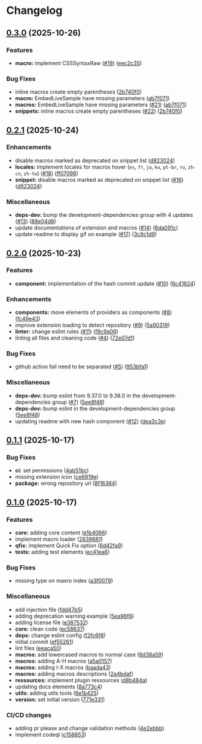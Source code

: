 # Changelog

## [0.3.0](https://github.com/tristantheb/mdn-macros-syntax/compare/v0.2.1...v0.3.0) (2025-10-26)


### Features

* **macro:** implement CSSSyntaxRaw ([#19](https://github.com/tristantheb/mdn-macros-syntax/issues/19)) ([eec2c35](https://github.com/tristantheb/mdn-macros-syntax/commit/eec2c35a5d315590a33f76152f05ad3975bfe6f6))


### Bug Fixes

* inline macros create empty parentheses ([2b740f0](https://github.com/tristantheb/mdn-macros-syntax/commit/2b740f0c5aba9928313cd8126b524144eeec9df7))
* **macro:** EmbedLiveSample have missing parameters ([ab7f071](https://github.com/tristantheb/mdn-macros-syntax/commit/ab7f071a9c527a78d77303d4576384af63d9267c))
* **macros:** EmbedLiveSample have missing parameters ([#21](https://github.com/tristantheb/mdn-macros-syntax/issues/21)) ([ab7f071](https://github.com/tristantheb/mdn-macros-syntax/commit/ab7f071a9c527a78d77303d4576384af63d9267c))
* **snippets:** inline macros create empty parentheses ([#22](https://github.com/tristantheb/mdn-macros-syntax/issues/22)) ([2b740f0](https://github.com/tristantheb/mdn-macros-syntax/commit/2b740f0c5aba9928313cd8126b524144eeec9df7))

## [0.2.1](https://github.com/tristantheb/mdn-macros-syntax/compare/v0.2.0...v0.2.1) (2025-10-24)


### Enhancements

* disable macros marked as deprecated on snippet list ([d923024](https://github.com/tristantheb/mdn-macros-syntax/commit/d9230245da1cbbbb8c624089cd907494af4184a5))
* **locales:** implement locales for macros hover (`es`, `fr`, `ja`, `ko`, `pt-br`, `ru`, `zh-cn`, `zh-tw`) ([#18](https://github.com/tristantheb/mdn-macros-syntax/issues/18)) ([ff07098](https://github.com/tristantheb/mdn-macros-syntax/commit/ff07098a02ba960079905de165c555aff03f2c1b))
* **snippet:** disable macros marked as deprecated on snippet list ([#16](https://github.com/tristantheb/mdn-macros-syntax/issues/16)) ([d923024](https://github.com/tristantheb/mdn-macros-syntax/commit/d9230245da1cbbbb8c624089cd907494af4184a5))


### Miscellaneous

* **deps-dev:** bump the development-dependencies group with 4 updates ([#13](https://github.com/tristantheb/mdn-macros-syntax/issues/13)) ([88e04d8](https://github.com/tristantheb/mdn-macros-syntax/commit/88e04d8aeeae0735a376a51b6cdb53d52a93007d))
* update documentations of extension and macros ([#14](https://github.com/tristantheb/mdn-macros-syntax/issues/14)) ([6da091c](https://github.com/tristantheb/mdn-macros-syntax/commit/6da091c8bf774e9913a553bb48761a7cf6ff7700))
* update readme to display gif on example ([#17](https://github.com/tristantheb/mdn-macros-syntax/issues/17)) ([3c9c1d9](https://github.com/tristantheb/mdn-macros-syntax/commit/3c9c1d9785a931846e6116330ace4d32cd2100df))

## [0.2.0](https://github.com/tristantheb-Production/mdn-macros-syntax/compare/v0.1.1...v0.2.0) (2025-10-23)


### Features

* **component:** implementation of the hash commit update ([#10](https://github.com/tristantheb-Production/mdn-macros-syntax/issues/10)) ([6c41624](https://github.com/tristantheb-Production/mdn-macros-syntax/commit/6c416248fbdec46b46525cd1c8c0d2bc8dbb3218))


### Enhancements

* **components:** move elements of providers as components ([#8](https://github.com/tristantheb-Production/mdn-macros-syntax/issues/8)) ([fc49e43](https://github.com/tristantheb-Production/mdn-macros-syntax/commit/fc49e43ffd5353af7c4a4ad280cdaa2caa96b846))
* improve extension loading to detect repository ([#9](https://github.com/tristantheb-Production/mdn-macros-syntax/issues/9)) ([5a90319](https://github.com/tristantheb-Production/mdn-macros-syntax/commit/5a90319187272c3a4e57a4ba7ef5a509241dae71))
* **linter:** change eslint rules ([#11](https://github.com/tristantheb-Production/mdn-macros-syntax/issues/11)) ([f9c9a06](https://github.com/tristantheb-Production/mdn-macros-syntax/commit/f9c9a06f1f1f73900bcd9bccdff7c8f38713a249))
* linting all files and cleaning code ([#4](https://github.com/tristantheb-Production/mdn-macros-syntax/issues/4)) ([72e07d1](https://github.com/tristantheb-Production/mdn-macros-syntax/commit/72e07d1cdced7394c8971b7b8c890e4f5b8e70b8))


### Bug Fixes

* github action fail need to be separated ([#5](https://github.com/tristantheb-Production/mdn-macros-syntax/issues/5)) ([953bfa1](https://github.com/tristantheb-Production/mdn-macros-syntax/commit/953bfa1040f90819999ab8f63fcfc7665b1bc13a))


### Miscellaneous

* **deps-dev:** bump eslint from 9.37.0 to 9.38.0 in the development-dependencies group ([#7](https://github.com/tristantheb-Production/mdn-macros-syntax/issues/7)) ([5ee8f48](https://github.com/tristantheb-Production/mdn-macros-syntax/commit/5ee8f4874088301412c5e679dcb70fded5568e85))
* **deps-dev:** bump eslint in the development-dependencies group ([5ee8f48](https://github.com/tristantheb-Production/mdn-macros-syntax/commit/5ee8f4874088301412c5e679dcb70fded5568e85))
* updating readme with new hash component ([#12](https://github.com/tristantheb-Production/mdn-macros-syntax/issues/12)) ([dea3c3e](https://github.com/tristantheb-Production/mdn-macros-syntax/commit/dea3c3e53c31413ecfbc6837ce5ec5d0edd69de1))

## [0.1.1](https://github.com/tristantheb-Production/mdn-macros-syntax/compare/v0.1.0...v0.1.1) (2025-10-17)


### Bug Fixes

* **ci:** set permissions ([4ab51bc](https://github.com/tristantheb-Production/mdn-macros-syntax/commit/4ab51bc5ae4ec794665e7fb69aefc1283c7822a1))
* missing extension icon ([ce6919e](https://github.com/tristantheb-Production/mdn-macros-syntax/commit/ce6919e1e8e6d2236ce64f51cd889bb45d1c8fd4))
* **package:** wrong repository uri ([8f16364](https://github.com/tristantheb-Production/mdn-macros-syntax/commit/8f16364b833368d3613cdc0ae0efc8f0ef98ca59))

## [0.1.0](https://github.com/tristantheb-Production/mdn-macros-syntax/compare/v0.0.1...v0.1.0) (2025-10-17)


### Features

* **core:** adding core content ([e1b4066](https://github.com/tristantheb-Production/mdn-macros-syntax/commit/e1b406660eb2280cc4a29d08c6f25376b51fe8be))
* implement macro loader ([2639681](https://github.com/tristantheb-Production/mdn-macros-syntax/commit/26396818f1f84c9b0f3c41b1377b455612b32692))
* **qfix:** implement Quick Fix option ([6d42fa9](https://github.com/tristantheb-Production/mdn-macros-syntax/commit/6d42fa9b99b647faab21076dea524f4bff447c48))
* **tests:** adding test elements ([ec41ea6](https://github.com/tristantheb-Production/mdn-macros-syntax/commit/ec41ea683d04b6c74ea5b1dbf95ca5e6e3c8c49e))


### Bug Fixes

* missing type on maxro index ([a3f0079](https://github.com/tristantheb-Production/mdn-macros-syntax/commit/a3f0079de5e89a7e93fd071d3ae97c8bd83edd51))


### Miscellaneous

* add injection file ([fdd47b5](https://github.com/tristantheb-Production/mdn-macros-syntax/commit/fdd47b5b4a6df4b4dc6082e6d612f2453317e09b))
* adding deprecation warning example ([5ea96f6](https://github.com/tristantheb-Production/mdn-macros-syntax/commit/5ea96f662b1625d4b0bae24ba2f7e11c4b9d09ac))
* adding license file ([e387532](https://github.com/tristantheb-Production/mdn-macros-syntax/commit/e387532d4a0738d7877539bf857287b8a637e8b3))
* **core:** clean code ([ec58637](https://github.com/tristantheb-Production/mdn-macros-syntax/commit/ec586376c2ea734d5087c6565c6bb287cca6e66f))
* **deps:** change eslint config ([f2fc6f8](https://github.com/tristantheb-Production/mdn-macros-syntax/commit/f2fc6f8ae0eefcbea34fad20f76425b629ac695b))
* initial commit ([ef55261](https://github.com/tristantheb-Production/mdn-macros-syntax/commit/ef5526132d349179a442e2b1f5d06d440aba16ce))
* lint files ([eeaca50](https://github.com/tristantheb-Production/mdn-macros-syntax/commit/eeaca5040195be9862f0d43030e699bd6cae5862))
* **macros:** add lowercased macros to normal case ([6d38a59](https://github.com/tristantheb-Production/mdn-macros-syntax/commit/6d38a59f42d2e27b60d64548c152437e1bb122ed))
* **macros:** adding A-H macros ([a5a0157](https://github.com/tristantheb-Production/mdn-macros-syntax/commit/a5a0157954d984b4568b220de23be51d59a2f2f3))
* **macros:** adding I-X macros ([baada43](https://github.com/tristantheb-Production/mdn-macros-syntax/commit/baada4363a209eef6d37b63fa5227be953d722aa))
* **macros:** adding macros descriptions ([2a4bdaf](https://github.com/tristantheb-Production/mdn-macros-syntax/commit/2a4bdafa59084c36ee99312c54d195577cfb94fe))
* **ressources:** implement plugin ressources ([d8b484a](https://github.com/tristantheb-Production/mdn-macros-syntax/commit/d8b484ad0e8e19c09937f3e317a15bad7a4475bd))
* updating docs elements ([8a773c4](https://github.com/tristantheb-Production/mdn-macros-syntax/commit/8a773c4a102f4a89990b5b74fb342d46ab4d3d1f))
* **utils:** adding utils tools ([6e1b425](https://github.com/tristantheb-Production/mdn-macros-syntax/commit/6e1b425f87729a2719f72d9f65a9da4e0f3f2106))
* **version:** set initial version ([771e331](https://github.com/tristantheb-Production/mdn-macros-syntax/commit/771e331f335d4bb4e90fd4b7a1269d606cfaf397))


### CI/CD changes

* adding pr please and change validation methods ([4e2ebbb](https://github.com/tristantheb-Production/mdn-macros-syntax/commit/4e2ebbb4f9306ccdbcc8aa767698e6a5cfd91439))
* implement codeql ([c158853](https://github.com/tristantheb-Production/mdn-macros-syntax/commit/c1588531fc4b20cb0c30a7e5072ff658852b32c6))
